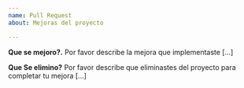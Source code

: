 ```yaml
---
name: Pull Request
about: Mejoras del proyecto

---
```


**Que se mejoro?.**
  Por favor describe la mejora que implementaste [...]
  
**Que Se elimino?**
  Por favor describe que eliminastes del proyecto para completar tu mejora [...]
